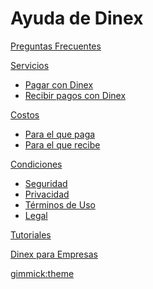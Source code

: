 # Ayuda de Dinex  

[Preguntas Frecuentes](faq.md)    

[Servicios]()  

  * [Pagar con Dinex](cuenta-pagador.md)     
  * [Recibir pagos con Dinex](cuenta-receptor.md)  
    
[Costos]()  

  * [Para el que paga](cuenta-pagador-precio.md)     
  * [Para el que recibe](cuenta-receptor-precio.md)     

[Condiciones]()  

  * [Seguridad](seguridad.md)      
  * [Privacidad](privacidad.md)    
  * [Términos de Uso](eula.md)  
  * [Legal](legal.md)       

[Tutoriales](tutoriales.md)

[Dinex para Empresas](empresas.md)   


[gimmick:theme](flatly)   

